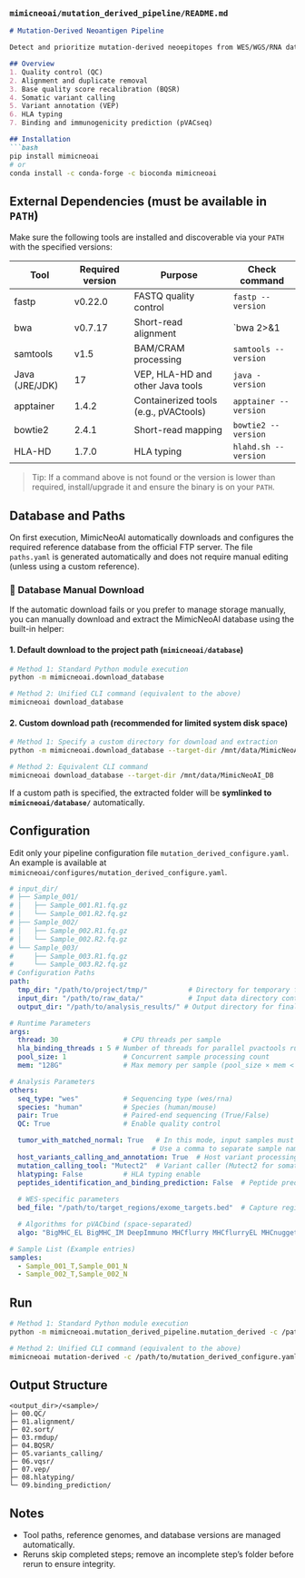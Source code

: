 
### `mimicneoai/mutation_derived_pipeline/README.md`

```markdown
# Mutation-Derived Neoantigen Pipeline

Detect and prioritize mutation-derived neoepitopes from WES/WGS/RNA data.

## Overview
1. Quality control (QC)  
2. Alignment and duplicate removal  
3. Base quality score recalibration (BQSR)  
4. Somatic variant calling  
5. Variant annotation (VEP)  
6. HLA typing 
7. Binding and immunogenicity prediction (pVACseq)

## Installation
```bash
pip install mimicneoai
# or
conda install -c conda-forge -c bioconda mimicneoai
````
## External Dependencies (must be available in `PATH`)

Make sure the following tools are installed and discoverable via your `PATH` with the specified versions:

| Tool         | Required version | Purpose                               | Check command                |
|--------------|------------------|---------------------------------------|------------------------------|
| fastp        | v0.22.0          | FASTQ quality control                 | `fastp --version`            |
| bwa          | v0.7.17          | Short-read alignment                  | `bwa 2>&1 | head -n1`        |
| samtools     | v1.5             | BAM/CRAM processing                   | `samtools --version`         |
| Java (JRE/JDK)| 17              | VEP, HLA-HD and other Java tools      | `java -version`              |
| apptainer    | 1.4.2            | Containerized tools (e.g., pVACtools) | `apptainer --version`        |
| bowtie2                 | 2.4.1            | Short-read mapping                     | `bowtie2 --version`               |
| HLA-HD       | 1.7.0            | HLA typing                            | `hlahd.sh --version`         |

> Tip: If a command above is not found or the version is lower than required, install/upgrade it and ensure the binary is on your `PATH`.

## Database and Paths

On first execution, MimicNeoAI automatically downloads and configures the required reference database from the official FTP server.
 The file `paths.yaml` is generated automatically and does not require manual editing (unless using a custom reference).

### 🧩 Database Manual Download

If the automatic download fails or you prefer to manage storage manually,
 you can manually download and extract the MimicNeoAI database using the built-in helper:

#### 1. Default download to the project path (`mimicneoai/database`)

```bash
# Method 1: Standard Python module execution
python -m mimicneoai.download_database

# Method 2: Unified CLI command (equivalent to the above)
mimicneoai download_database
```

#### 2. Custom download path (recommended for limited system disk space)

```bash
# Method 1: Specify a custom directory for download and extraction
python -m mimicneoai.download_database --target-dir /mnt/data/MimicNeoAI_DB

# Method 2: Equivalent CLI command
mimicneoai download_database --target-dir /mnt/data/MimicNeoAI_DB
```

If a custom path is specified, the extracted folder will be **symlinked to `mimicneoai/database/`** automatically.

## Configuration

Edit only your pipeline configuration file `mutation_derived_configure.yaml`.
An example is available at `mimicneoai/configures/mutation_derived_configure.yaml`.

```yaml
# input_dir/
# ├── Sample_001/
# │   ├── Sample_001.R1.fq.gz
# │   └── Sample_001.R2.fq.gz
# ├── Sample_002/
# │   ├── Sample_002.R1.fq.gz
# │   └── Sample_002.R2.fq.gz
# └── Sample_003/
#     ├── Sample_003.R1.fq.gz
#     └── Sample_003.R2.fq.gz
# Configuration Paths
path:
  tmp_dir: "/path/to/project/tmp/"          # Directory for temporary files
  input_dir: "/path/to/raw_data/"           # Input data directory containing samples
  output_dir: "/path/to/analysis_results/" # Output directory for final results

# Runtime Parameters
args:
  thread: 30                # CPU threads per sample
  hla_binding_threads : 5 # Number of threads for parallel pvactools runs; too many may reduce efficiency—adjust based on server performance.
  pool_size: 1              # Concurrent sample processing count
  mem: "128G"               # Max memory per sample (pool_size × mem < total memory)

# Analysis Parameters
others:
  seq_type: "wes"           # Sequencing type (wes/rna)
  species: "human"          # Species (human/mouse)
  pair: True                # Paired-end sequencing (True/False)
  QC: True                  # Enable quality control

  tumor_with_matched_normal: True   # In this mode, input samples must be provided as a matched Tumor-Normal pair.
                                   # Use a comma to separate sample names, e.g. - {TumorName},{NormalName}
  host_variants_calling_and_annotation: True  # Host variant processing
  mutation_calling_tool: "Mutect2"  # Variant caller (Mutect2 for somatic variants)
  hlatyping: False          # HLA typing enable
  peptides_identification_and_binding_prediction: False  # Peptide prediction
  
  # WES-specific parameters
  bed_file: "/path/to/target_regions/exome_targets.bed"  # Capture regions file

  # Algorithms for pVACbind (space-separated)
  algo: "BigMHC_EL BigMHC_IM DeepImmuno MHCflurry MHCflurryEL MHCnuggetsI MHCnuggetsII NNalign NetMHC NetMHCIIpan NetMHCIIpanEL NetMHCpan NetMHCpanEL PickPocket SMM SMMPMBEC"

# Sample List (Example entries)
samples:
  - Sample_001_T,Sample_001_N
  - Sample_002_T,Sample_002_N
```

## Run

```bash
# Method 1: Standard Python module execution
python -m mimicneoai.mutation_derived_pipeline.mutation_derived -c /path/to/mutation_derived_configure.yaml

# Method 2: Unified CLI command (equivalent to the above)
mimicneoai mutation-derived -c /path/to/mutation_derived_configure.yaml
```

## Output Structure

```
<output_dir>/<sample>/
├─ 00.QC/
├─ 01.alignment/
├─ 02.sort/
├─ 03.rmdup/
├─ 04.BQSR/
├─ 05.variants_calling/
├─ 06.vqsr/
├─ 07.vep/
├─ 08.hlatyping/
└─ 09.binding_prediction/
```

## Notes

* Tool paths, reference genomes, and database versions are managed automatically.
* Reruns skip completed steps; remove an incomplete step’s folder before rerun to ensure integrity.

